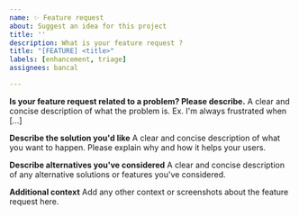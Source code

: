 ```yaml
---
name: ✨ Feature request
about: Suggest an idea for this project
title: ''
description: What is your feature request ?
title: "[FEATURE] <title>"
labels: [enhancement, triage]
assignees: bancal

---
```


**Is your feature request related to a problem? Please describe.**
A clear and concise description of what the problem is. Ex. I'm always frustrated when [...]

**Describe the solution you'd like**
A clear and concise description of what you want to happen. Please explain why and how it helps your users.

**Describe alternatives you've considered**
A clear and concise description of any alternative solutions or features you've considered.

**Additional context**
Add any other context or screenshots about the feature request here.
